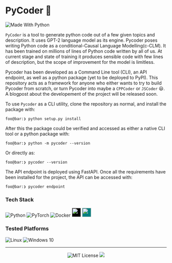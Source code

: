 # PyCoder 🐍

<img alt="Made With Python" src="http://ForTheBadge.com/images/badges/made-with-python.svg">

<!-- <img alt="Medium" src="https://img.shields.io/badge/Medium-12100E?style=for-the-badge&logo=medium&logoColor=white" height=35/> -->

<!-- [![PyPI version fury.io](https://badge.fury.io/py/torchlit.svg)](https://pypi.org/project/torchlit/)  -->
  
`PyCoder` is a tool to generate python code out of a few given topics and description. It uses GPT-2 language model as its engine. Pycoder poses writing Python code as a conditional-Causal Language Modelling(c-CLM). It has been trained on millions of lines of Python code written by all of us.  At current stage and state of training it produces sensible code with few lines of description, but the scope of improvement for the model is limitless. 

Pycoder has been developed as a Command Line tool (CLI), an API endpoint, as well as a python package (yet to be deployed to PyPI). This repository acts as a framework for anyone who either wants to try to build Pycoder from scratch, or turn Pycoder into maybe a `CPPCoder` or `JSCoder` 😃.  A blogpost about the developement of the project will be released soon.

To use `Pycoder` as a CLI utility, clone the repository as normal, and install the package with:
```console
foo@bar:❯ python setup.py install
```
After this the package could be verified and accessed as either a native CLI tool or a python package with:
```console
foo@bar:❯ python -m pycoder --version
```
Or directly as:
```console
foo@bar:❯ pycoder --version
```

The API endpoint is deployed using FastAPI. Once all the requirements have been installed for the project, the API can be accessed with:
```console
foo@bar:❯ pycoder endpoint
```


### Tech Stack
<p align="center">

<img alt="Python" src="https://img.shields.io/badge/python-%2314354C.svg?style=for-the-badge&logo=python&logoColor=white"/> <img alt="PyTorch" src="https://img.shields.io/badge/PyTorch-%23EE4C2C.svg?style=for-the-badge&logo=PyTorch&logoColor=white" /> <img alt="Docker" src="https://img.shields.io/badge/docker-%230db7ed.svg?style=for-the-badge&logo=docker&logoColor=white"/> <img src="https://fastapi.tiangolo.com/img/logo-margin/logo-teal.png" alt="FastAPI" height=28 style="background-color:black;"> <img src="https://typer.tiangolo.com/img/logo-margin/logo-margin-vector.svg" height=28 style="background-color:teal;">
</p>

### Tested Platforms
<p align="center">

<img alt="Linux" src="https://img.shields.io/badge/Linux-FCC624?style=for-the-badge&logo=linux&logoColor=black"> <img alt="Windows 10" src="https://img.shields.io/badge/Windows-0078D6?style=for-the-badge&logo=windows&logoColor=white" />
</p>
<hr />
<p align="center">

<img alt="MIT License" src="https://img.shields.io/github/license/himanshu-dutta/pycoder?style=for-the-badge&logo=appveyor">
<img src="https://img.shields.io/badge/Copyright-Himanshu_Dutta-2ea44f?style=for-the-badge&logo=appveyor" >
</p>
